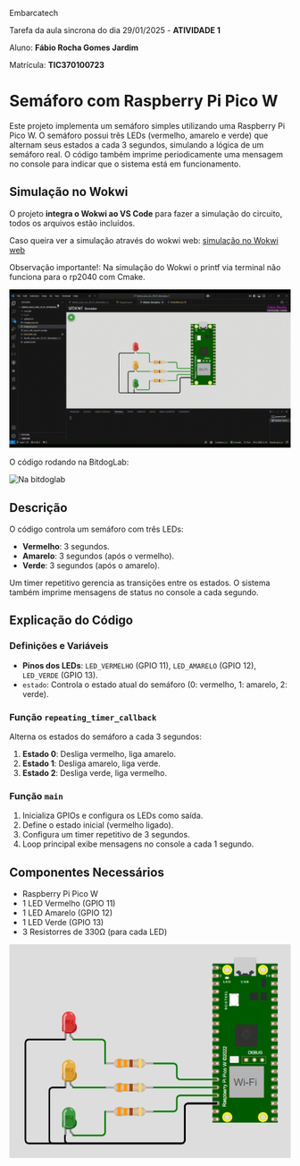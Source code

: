 Embarcatech     

Tarefa da aula sincrona do dia 29/01/2025 - **ATIVIDADE 1**        

Aluno: **Fábio Rocha Gomes Jardim**     

Matrícula: **TIC370100723**     


# Semáforo com Raspberry Pi Pico W

Este projeto implementa um semáforo simples utilizando uma Raspberry Pi Pico W. O semáforo possui três LEDs (vermelho, amarelo e verde) que alternam seus estados a cada 3 segundos, simulando a lógica de um semáforo real. O código também imprime periodicamente uma mensagem no console para indicar que o sistema está em funcionamento. 

## Simulação no Wokwi

O projeto **integra o Wokwi ao VS Code** para fazer a simulação do circuito, todos os arquivos estão incluídos.

Caso queira ver a simulação através do wokwi web: [simulação no Wokwi web](https://wokwi.com/projects/421919387878016001)

Observação importante!: Na simulação do Wokwi o printf via terminal não funciona para o rp2040 com Cmake.

![Simulação no VS Code](https://github.com/fabiorgj/Tarefa_aula_sinc_29_01_Atividade_1/blob/main/simula%C3%A7%C3%A3o%20wokwi.gif)   

O código rodando na BitdogLab:

![Na bitdoglab](https://github.com/fabiorgj/Tarefa_aula_sinc_29_01_Atividade_1/blob/main/bitdoglab-atv1.gif)    

## Descrição
O código controla um semáforo com três LEDs:
- **Vermelho**: 3 segundos.
- **Amarelo**: 3 segundos (após o vermelho).
- **Verde**: 3 segundos (após o amarelo).

Um timer repetitivo gerencia as transições entre os estados. O sistema também imprime mensagens de status no console a cada segundo.

## Explicação do Código
### Definições e Variáveis
- **Pinos dos LEDs**: `LED_VERMELHO` (GPIO 11), `LED_AMARELO` (GPIO 12), `LED_VERDE` (GPIO 13).
- `estado`: Controla o estado atual do semáforo (0: vermelho, 1: amarelo, 2: verde).

### Função `repeating_timer_callback`
Alterna os estados do semáforo a cada 3 segundos:
1. **Estado 0**: Desliga vermelho, liga amarelo.
2. **Estado 1**: Desliga amarelo, liga verde.
3. **Estado 2**: Desliga verde, liga vermelho.

### Função `main`
1. Inicializa GPIOs e configura os LEDs como saída.
2. Define o estado inicial (vermelho ligado).
3. Configura um timer repetitivo de 3 segundos.
4. Loop principal exibe mensagens no console a cada 1 segundo.

## Componentes Necessários
- Raspberry Pi Pico W
- 1 LED Vermelho (GPIO 11)
- 1 LED Amarelo (GPIO 12)
- 1 LED Verde (GPIO 13)
- 3 Resistorres de 330Ω (para cada LED)

![imagem diagrama Wokwi](https://github.com/fabiorgj/Tarefa_aula_sinc_29_01_Atividade_1/blob/main/diagrama%20wokwi.png)

